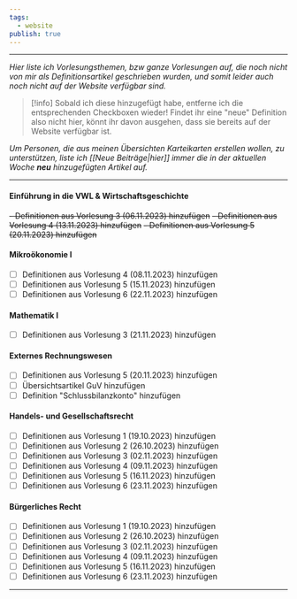 ```yaml
---
tags:
  - website
publish: true
---
```

***

*Hier liste ich Vorlesungsthemen, bzw ganze Vorlesungen auf, die noch nicht von mir als Definitionsartikel geschrieben wurden, und somit leider auch noch nicht auf der Website verfügbar sind.*

> [!info]
>Sobald ich diese hinzugefügt habe, entferne ich die entsprechenden Checkboxen wieder!
>Findet ihr eine "neue" Definition also nicht hier, könnt ihr davon ausgehen, dass sie bereits auf der Website verfügbar ist. 

*Um Personen, die aus meinen Übersichten Karteikarten erstellen wollen, zu unterstützen, liste ich [[Neue Beiträge|hier]] immer die in der aktuellen Woche **neu** hinzugefügten Artikel auf.*
***
#### Einführung in die VWL & Wirtschaftsgeschichte
~~- Definitionen aus Vorlesung 3 (06.11.2023) hinzufügen~~
~~- Definitionen aus Vorlesung 4 (13.11.2023) hinzufügen~~
~~- Definitionen aus Vorlesung 5 (20.11.2023) hinzufügen~~

#### Mikroökonomie I
- [ ] Definitionen aus Vorlesung 4 (08.11.2023) hinzufügen
- [ ] Definitionen aus Vorlesung 5 (15.11.2023) hinzufügen
- [ ] Definitionen aus Vorlesung 6 (22.11.2023) hinzufügen

#### Mathematik I
- [ ] Definitionen aus Vorlesung 3 (21.11.2023) hinzufügen

#### Externes Rechnungswesen
- [ ] Definitionen aus Vorlesung 5 (20.11.2023) hinzufügen
- [ ] Übersichtsartikel GuV hinzufügen
- [ ] Definition "Schlussbilanzkonto" hinzufügen

#### Handels- und Gesellschaftsrecht
- [ ] Definitionen aus Vorlesung 1 (19.10.2023) hinzufügen
- [ ] Definitionen aus Vorlesung 2 (26.10.2023) hinzufügen
- [ ] Definitionen aus Vorlesung 3 (02.11.2023) hinzufügen
- [ ] Definitionen aus Vorlesung 4 (09.11.2023) hinzufügen
- [ ] Definitionen aus Vorlesung 5 (16.11.2023) hinzufügen
- [ ] Definitionen aus Vorlesung 6 (23.11.2023) hinzufügen

#### Bürgerliches Recht
- [ ] Definitionen aus Vorlesung 1 (19.10.2023) hinzufügen
- [ ] Definitionen aus Vorlesung 2 (26.10.2023) hinzufügen
- [ ] Definitionen aus Vorlesung 3 (02.11.2023) hinzufügen
- [ ] Definitionen aus Vorlesung 4 (09.11.2023) hinzufügen
- [ ] Definitionen aus Vorlesung 5 (16.11.2023) hinzufügen
- [ ] Definitionen aus Vorlesung 6 (23.11.2023) hinzufügen

***

